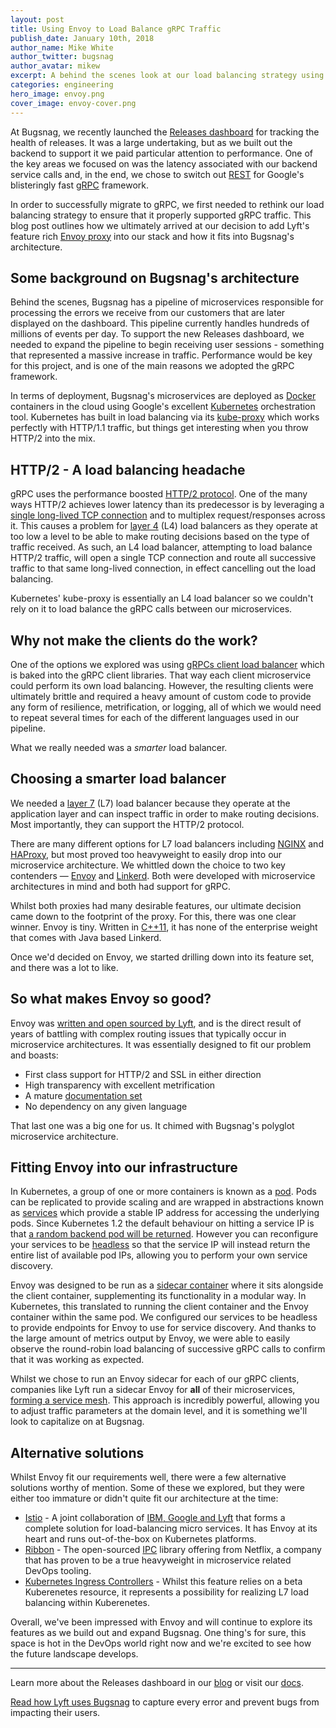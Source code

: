 ```yaml
---
layout: post
title: Using Envoy to Load Balance gRPC Traffic
publish_date: January 10th, 2018
author_name: Mike White
author_twitter: bugsnag
author_avatar: mikew
excerpt: A behind the scenes look at our load balancing strategy using Envoy in order to support gRPC traffic.
categories: engineering
hero_image: envoy.png
cover_image: envoy-cover.png
---
```


At Bugsnag, we recently launched the [Releases dashboard](https://blog.bugsnag.com/release-health-and-visibility/) for tracking the health of releases. It was a large undertaking, but as we built out the backend to support it we paid particular attention to performance. One of the key areas we focused on was the latency associated with our backend service calls and, in the end, we chose to switch out [REST](https://en.wikipedia.org/wiki/Representational_state_transfer) for Google's blisteringly fast [gRPC](https://grpc.io/) framework.

In order to successfully migrate to gRPC, we first needed to rethink our load balancing strategy to ensure that it properly supported gRPC traffic. This blog post outlines how we ultimately arrived at our decision to add Lyft's feature rich [Envoy proxy](https://www.envoyproxy.io/) into our stack and how it fits into Bugsnag's architecture.

## Some background on Bugsnag's architecture

Behind the scenes, Bugsnag has a pipeline of microservices responsible for processing the errors we receive from our customers that are later displayed on the dashboard. This pipeline currently handles hundreds of millions of events per day. To support the new Releases dashboard, we needed to expand the pipeline to begin receiving user sessions - something that represented a massive increase in traffic. Performance would be key for this project, and is one of the main reasons we adopted the gRPC framework.

In terms of deployment, Bugsnag's microservices are deployed as [Docker](https://www.docker.com/) containers in the cloud using Google's excellent [Kubernetes](https://kubernetes.io/) orchestration tool. Kubernetes has built in load balancing via its [kube-proxy](https://kubernetes.io/docs/reference/generated/kube-proxy/) which works perfectly with HTTP/1.1 traffic, but things get interesting when you throw HTTP/2 into the mix.

## HTTP/2 - A load balancing headache

gRPC uses the performance boosted [HTTP/2 protocol](https://developers.google.com/web/fundamentals/performance/http2/). One of the many ways HTTP/2 achieves lower latency than its predecessor is by leveraging a [single long-lived TCP connection](https://http2.github.io/faq/#why-just-one-tcp-connection) and to multiplex request/responses across it. This causes a problem for [layer 4](https://en.wikipedia.org/wiki/OSI_model#Layer_4:_Transport_Layer) (L4) load balancers as they operate at too low a level to be able to make routing decisions based on the type of traffic received. As such, an L4 load balancer, attempting to load balance HTTP/2 traffic, will open a single TCP connection and route all successive traffic to that same long-lived connection, in effect cancelling out the load balancing.

Kubernetes' kube-proxy is essentially an L4 load balancer so we couldn't rely on it to load balance the gRPC calls between our microservices.

## Why not make the clients do the work?

One of the options we explored was using [gRPCs client load balancer](https://github.com/grpc/grpc/blob/master/doc/load-balancing.md) which is baked into the gRPC client libraries. That way each client microservice could perform its own load balancing. However, the resulting clients were ultimately brittle and required a heavy amount of custom code to provide any form of resilience, metrification, or logging, all of which we would need to repeat several times for each of the different languages used in our pipeline.

What we really needed was a *smarter* load balancer.

## Choosing a smarter load balancer

We needed a [layer 7](https://en.wikipedia.org/wiki/OSI_model#Layer_7:_Application_Layer) (L7) load balancer because they operate at the application layer and can inspect traffic in order to make routing decisions. Most importantly, they can support the HTTP/2 protocol.

There are many different options for L7 load balancers including [NGINX](https://www.nginx.com/) and [HAProxy](http://www.haproxy.org/), but most proved too heavyweight to easily drop into our microservice architecture. We whittled down the choice to two key contenders — [Envoy](https://www.envoyproxy.io/) and [Linkerd](https://linkerd.io/). Both were developed with microservice architectures in mind and both had support for gRPC.

Whilst both proxies had many desirable features, our ultimate decision came down to the footprint of the proxy. For this, there was one clear winner. Envoy is tiny. Written in [C++11](https://en.wikipedia.org/wiki/C%2B%2B11), it has none of the enterprise weight that comes with Java based Linkerd.

Once we'd decided on Envoy, we started drilling down into its feature set, and there was a lot to like.

## So what makes Envoy so good?

Envoy was [written and open sourced by Lyft](https://eng.lyft.com/announcing-envoy-c-l7-proxy-and-communication-bus-92520b6c8191), and is the direct result of years of battling with complex routing issues that typically occur in microservice architectures. It was essentially designed to fit our problem and boasts:

* First class support for HTTP/2 and SSL in either direction
* High transparency with excellent metrification
* A mature [documentation set](https://www.envoyproxy.io/docs/envoy/latest/)
* No dependency on any given language

That last one was a big one for us. It chimed with Bugsnag's polyglot microservice architecture.

## Fitting Envoy into our infrastructure

In Kubernetes, a group of one or more containers is known as a [pod](https://kubernetes.io/docs/concepts/workloads/pods/pod/). Pods can be replicated to provide scaling and are wrapped in abstractions known as [services](https://kubernetes.io/docs/concepts/services-networking/service/) which provide a stable IP address for accessing the underlying pods. Since Kubernetes 1.2 the default behaviour on hitting a service IP is that [a random backend pod will be returned](https://kubernetes.io/docs/concepts/services-networking/service/#proxy-mode-iptables). However you can reconfigure your services to be [headless](https://kubernetes.io/docs/concepts/services-networking/service/#headless-services) so that the service IP will instead return the entire list of available pod IPs, allowing you to perform your own service discovery.

Envoy was designed to be run as a [sidecar container](http://blog.kubernetes.io/2015/06/the-distributed-system-toolkit-patterns.html) where it sits alongside the client container, supplementing its functionality in a modular way. In Kubernetes, this translated to running the client container and the Envoy container within the same pod. We configured our services to be headless to provide endpoints for Envoy to use for service discovery. And thanks to the large amount of metrics output by Envoy, we were able to easily observe the round-robin load balancing of successive gRPC calls to confirm that it was working as expected.

Whilst we chose to run an Envoy sidecar for each of our gRPC clients, companies like Lyft run a sidecar Envoy for **all** of their microservices, [forming a service mesh](https://www.microservices.com/talks/lyfts-envoy-monolith-service-mesh-matt-klein/). This approach is incredibly powerful, allowing you to adjust traffic parameters at the domain level, and it is something we'll look to capitalize on at Bugsnag.

## Alternative solutions

Whilst Envoy fit our requirements well, there were a few alternative solutions worthy of mention. Some of these we explored, but they were either too immature or didn't quite fit our architecture at the time:

* [Istio](https://istio.io/) - A joint collaboration of [IBM, Google and Lyft](https://developer.ibm.com/dwblog/2017/istio/) that forms a complete solution for load-balancing micro services. It has Envoy at its heart and runs out-of-the-box on Kubernetes platforms.
* [Ribbon](https://github.com/Netflix/ribbon) - The open-sourced [IPC](https://en.wikipedia.org/wiki/Inter-process_communication) library offering from Netflix, a company that has proven to be a true heavyweight in microservice related DevOps tooling.
* [Kubernetes Ingress Controllers](https://github.com/kubernetes/ingress-gce) - Whilst this feature relies on a beta Kuberenetes resource, it represents a possibility for realizing L7 load balancing within Kuberenetes.

Overall, we've been impressed with Envoy and will continue to explore its features as we build out and expand Bugsnag. One thing's for sure, this space is hot in the DevOps world right now and we're excited to see how the future landscape develops.

---

Learn more about the Releases dashboard in our [blog](https://blog.bugsnag.com/release-health-and-visibility/) or visit our [docs](https://docs.bugsnag.com/product/releases/).

[Read how Lyft uses Bugsnag](https://www.bugsnag.com/customers/lyft/) to capture every error and prevent bugs from impacting their users.
